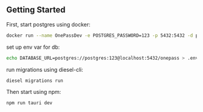 ## Getting Started

First, start postgres using docker:
```bash
docker run --name OnePassDev -e POSTGRES_PASSWORD=123 -p 5432:5432 -d postgres
```

set up env var for db:
```bash
echo DATABASE_URL=postgres://postgres:123@localhost:5432/onepass > .env
```

run migrations using diesel-cli:
```bash
diesel migrations run
```

Then start using npm:
```bash
npm run tauri dev
```
